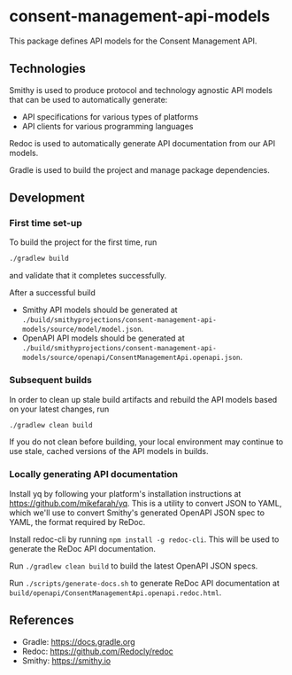 # consent-management-api-models
This package defines API models for the Consent Management API.

## Technologies
Smithy is used to produce protocol and technology agnostic API models that can be used to automatically generate:
* API specifications for various types of platforms
* API clients for various programming languages

Redoc is used to automatically generate API documentation from our API models.

Gradle is used to build the project and manage package dependencies.

## Development
### First time set-up
To build the project for the first time, run

```sh
./gradlew build
```

and validate that it completes successfully.

After a successful build
* Smithy API models should be generated at `./build/smithyprojections/consent-management-api-models/source/model/model.json`.
* OpenAPI API models should be generated at `./build/smithyprojections/consent-management-api-models/source/openapi/ConsentManagementApi.openapi.json`.

### Subsequent builds
In order to clean up stale build artifacts and rebuild the API models based on your latest changes, run

```sh
./gradlew clean build
```

If you do not clean before building, your local environment may continue to use stale, cached versions of the API models in builds.

### Locally generating API documentation
Install yq by following your platform's installation instructions at https://github.com/mikefarah/yq.  This is a utility to convert JSON to YAML, which we'll use to convert Smithy's generated OpenAPI JSON spec to YAML, the format required by ReDoc.

Install redoc-cli by running `npm install -g redoc-cli`.  This will be used to generate the ReDoc API documentation.

Run `./gradlew clean build` to build the latest OpenAPI JSON specs.

Run `./scripts/generate-docs.sh` to generate ReDoc API documentation at `build/openapi/ConsentManagementApi.openapi.redoc.html`.

## References
* Gradle: https://docs.gradle.org
* Redoc: https://github.com/Redocly/redoc
* Smithy: https://smithy.io
